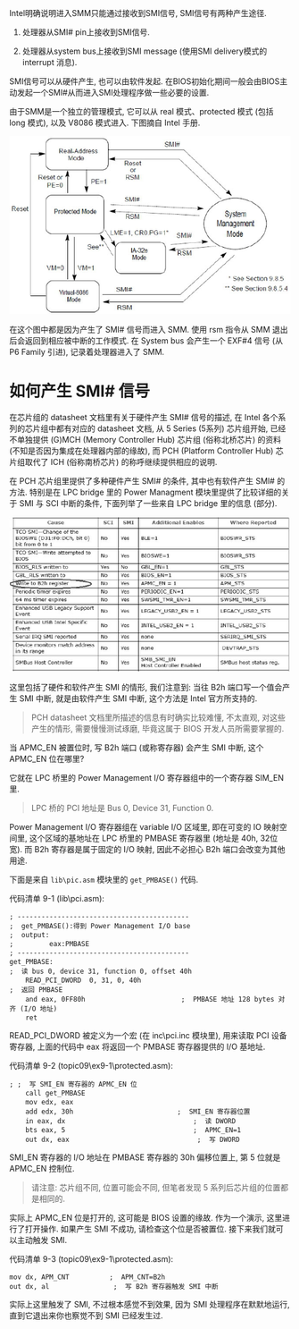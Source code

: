 
Intel明确说明进入SMM只能通过接收到SMI信号, SMI信号有两种产生途径.

1) 处理器从SMI# pin上接收到SMI信号.

2) 处理器从system bus上接收到SMI message (使用SMI delivery模式的 interrupt 消息).

SMI信号可以从硬件产生, 也可以由软件发起. 在BIOS初始化期间一般会由BIOS主动发起一个SMI#从而进入SMI处理程序做一些必要的设置.

由于SMM是一个独立的管理模式, 它可以从 real 模式、protected 模式 (包括 long 模式), 以及 V8086 模式进入. 下图摘自 Intel 手册.

![2024-09-03-12-39-19.png](./images/2024-09-03-12-39-19.png)

在这个图中都是因为产生了 SMI# 信号而进入 SMM. 使用 rsm 指令从 SMM 退出后会返回到相应被中断的工作模式. 在 System bus 会产生一个 EXF#4 信号 (从 P6 Family 引进), 记录着处理器进入了 SMM.

# 如何产生 SMI# 信号

在芯片组的 datasheet 文档里有关于硬件产生 SMI# 信号的描述, 在 Intel 各个系列的芯片组中都有对应的 datasheet 文档, 从 5 Series (5系列) 芯片组开始, 已经不单独提供 (G)MCH (Memory Controller Hub) 芯片组 (俗称北桥芯片) 的资料 (不知是否因为集成在处理器内部的缘故), 而 PCH (Platform Controller Hub) 芯片组取代了 ICH (俗称南桥芯片) 的称呼继续提供相应的说明.

在 PCH 芯片组里提供了多种硬件产生 SMI# 的条件, 其中也有软件产生 SMI# 的方法. 特别是在 LPC bridge 里的 Power Managment 模块里提供了比较详细的关于 SMI 与 SCI 中断的条件, 下面列举了一些来自 LPC bridge 里的信息 (部分).

![2024-09-03-12-39-12.png](./images/2024-09-03-12-39-12.png)

这里包括了硬件和软件产生 SMI 的情形, 我们注意到: 当往 B2h 端口写一个值会产生 SMI 中断, 就是由软件产生 SMI 中断, 这个方法是 Intel 官方所支持的.

> PCH datasheet 文档里所描述的信息有时确实比较难懂, 不太直观, 对这些产生的情形, 需要慢慢测试琢磨, 毕竟这属于 BIOS 开发人员所需要掌握的.

当 APMC_EN 被置位时, 写 B2h 端口 (或称寄存器) 会产生 SMI 中断, 这个 APMC_EN 位在哪里?

它就在 LPC 桥里的 Power Management I/O 寄存器组中的一个寄存器 SIM_EN 里.

> LPC 桥的 PCI 地址是 Bus 0, Device 31, Function 0.

Power Management I/O 寄存器组在 variable I/O 区域里, 即在可变的 IO 映射空间里, 这个区域的基地址在 LPC 桥里的 PMBASE 寄存器里 (地址是 40h, 32位宽). 而 B2h 寄存器是属于固定的 I/O 映射, 因此不必担心 B2h 端口会改变为其他用途.

下面是来自 `lib\pic.asm` 模块里的 `get_PMBASE()` 代码.

代码清单 9-1 (lib\pci.asm):

```assembly
; -------------------------------------------
;  get_PMBASE():得到 Power Management I/O base
;  output:
;         eax:PMBASE
; -------------------------------------------
get_PMBASE:
;  读 bus 0, device 31, function 0, offset 40h
    READ_PCI_DWORD  0, 31, 0, 40h
;  返回 PMBASE
    and eax, 0FF80h                        ;  PMBASE 地址 128 bytes 对齐 (I/O 地址)
    ret
```

READ_PCI_DWORD 被定义为一个宏 (在 inc\pci.inc 模块里), 用来读取 PCI 设备寄存器, 上面的代码中 eax 将返回一个 PMBASE 寄存器提供的 I/O 基地址.

代码清单 9-2 (topic09\ex9-1\protected.asm):

```assembly
; ;  写 SMI_EN 寄存器的 APMC_EN 位
    call get_PMBASE
    mov edx, eax
    add edx, 30h                          ;  SMI_EN 寄存器位置
    in eax, dx                                ;  读 DWORD
    bts eax, 5                                ;  APMC_EN=1
    out dx, eax                                ;  写 DWORD
```

SMI_EN 寄存器的 I/O 地址在 PMBASE 寄存器的 30h 偏移位置上, 第 5 位就是 APMC_EN 控制位.

> 请注意: 芯片组不同, 位置可能会不同, 但笔者发现 5 系列后芯片组的位置都是相同的.

实际上 APMC_EN 位是打开的, 这可能是 BIOS 设置的缘故. 作为一个演示, 这里进行了打开操作. 如果产生 SMI 不成功, 请检查这个位是否被置位. 接下来我们就可以主动触发 SMI.

代码清单 9-3 (topic09\ex9-1\protected.asm):

```assembly
mov dx, APM_CNT          ;  APM_CNT=B2h
out dx, al                ;  写 B2h 寄存器触发 SMI 中断
```

实际上这里触发了 SMI, 不过根本感觉不到效果, 因为 SMI 处理程序在默默地运行, 直到它退出来你也察觉不到 SMI 已经发生过.

